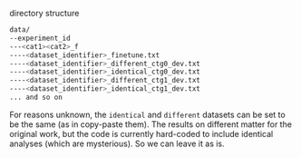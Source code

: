 directory structure

```sh
data/
--experiment_id
---<cat1><cat2>_f
----<dataset_identifier>_finetune.txt
----<dataset_identifier>_different_ctg0_dev.txt
----<dataset_identifier>_identical_ctg0_dev.txt
----<dataset_identifier>_different_ctg1_dev.txt
----<dataset_identifier>_identical_ctg1_dev.txt
... and so on
```

For reasons unknown, the `identical` and `different` datasets can be set to be the same (as in copy-paste them). The results on different matter for the original work, but the code is currently hard-coded to include identical analyses (which are mysterious). So we can leave it as is.
